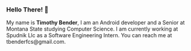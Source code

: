 ### Hello There! 👋

<p align="left">My name is <b>Timothy Bender</b>, I am an Android developer and a Senior at Montana State studying Computer Science. I am currently working at Spudnik Llc as a Software Engineering Intern. You can reach me at tbenderfcs@gmail.com.</p>


